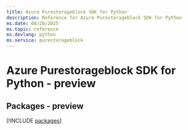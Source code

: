 ```yaml
---
title: Azure Purestorageblock SDK for Python
description: Reference for Azure Purestorageblock SDK for Python
ms.date: 08/20/2025
ms.topic: reference
ms.devlang: python
ms.service: purestorageblock
---
```

# Azure Purestorageblock SDK for Python - preview
## Packages - preview
[!INCLUDE [packages](purestorageblock-index.md)]
